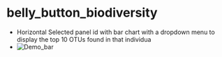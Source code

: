 # belly_button_biodiversity

* Horizontal Selected panel id with bar chart with a dropdown menu to display the top 10 OTUs found in that individua
* ![Demo_bar](https://user-images.githubusercontent.com/83611005/132964670-ec795b1d-3ffb-4593-902a-c330dec91954.png)





 
